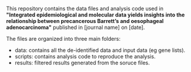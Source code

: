 This repository contains the data files and analysis code used in **"Integrated epidemiological and molecular data yields insights into the relationship between precancerous Barrett’s and oesophageal adenocarcinoma"** published in [journal name] on [date]. 

The files are organized into three main folders:


- data: contains all the de-identified data and input data (eg gene lists).
- scripts: contains analysis code to reproduce the analysis.
- results: filtered results generated from the soruce files.
